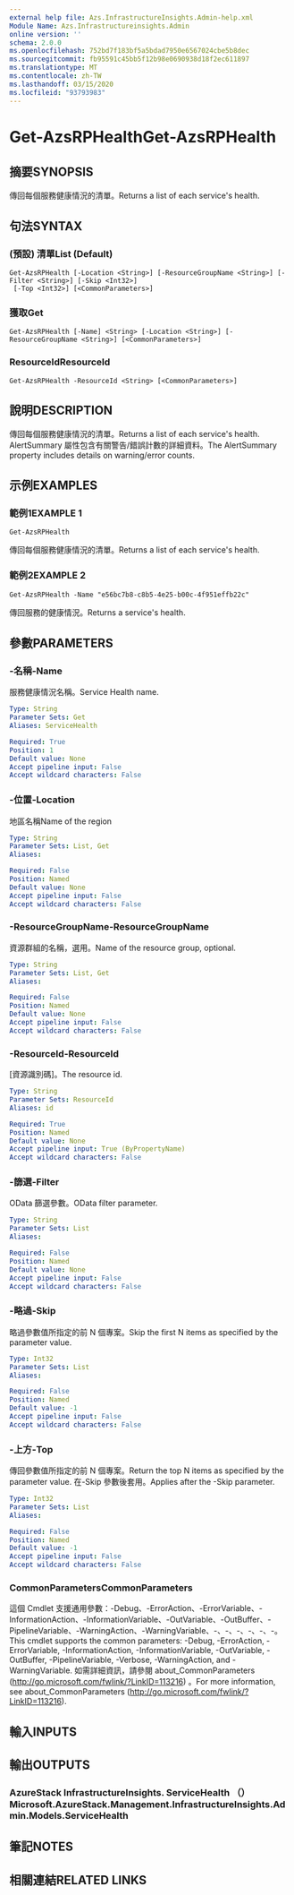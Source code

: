 ```yaml
---
external help file: Azs.InfrastructureInsights.Admin-help.xml
Module Name: Azs.Infrastructureinsights.Admin
online version: ''
schema: 2.0.0
ms.openlocfilehash: 752bd7f183bf5a5bdad7950e6567024cbe5b8dec
ms.sourcegitcommit: fb95591c45bb5f12b98e0690938d18f2ec611897
ms.translationtype: MT
ms.contentlocale: zh-TW
ms.lasthandoff: 03/15/2020
ms.locfileid: "93793983"
---
```

# <span data-ttu-id="d0dfd-101">Get-AzsRPHealth</span><span class="sxs-lookup"><span data-stu-id="d0dfd-101">Get-AzsRPHealth</span></span>

## <span data-ttu-id="d0dfd-102">摘要</span><span class="sxs-lookup"><span data-stu-id="d0dfd-102">SYNOPSIS</span></span>
<span data-ttu-id="d0dfd-103">傳回每個服務健康情況的清單。</span><span class="sxs-lookup"><span data-stu-id="d0dfd-103">Returns a list of each service's health.</span></span>

## <span data-ttu-id="d0dfd-104">句法</span><span class="sxs-lookup"><span data-stu-id="d0dfd-104">SYNTAX</span></span>

### <span data-ttu-id="d0dfd-105"> (預設) 清單</span><span class="sxs-lookup"><span data-stu-id="d0dfd-105">List (Default)</span></span>
```
Get-AzsRPHealth [-Location <String>] [-ResourceGroupName <String>] [-Filter <String>] [-Skip <Int32>]
 [-Top <Int32>] [<CommonParameters>]
```

### <span data-ttu-id="d0dfd-106">獲取</span><span class="sxs-lookup"><span data-stu-id="d0dfd-106">Get</span></span>
```
Get-AzsRPHealth [-Name] <String> [-Location <String>] [-ResourceGroupName <String>] [<CommonParameters>]
```

### <span data-ttu-id="d0dfd-107">ResourceId</span><span class="sxs-lookup"><span data-stu-id="d0dfd-107">ResourceId</span></span>
```
Get-AzsRPHealth -ResourceId <String> [<CommonParameters>]
```

## <span data-ttu-id="d0dfd-108">說明</span><span class="sxs-lookup"><span data-stu-id="d0dfd-108">DESCRIPTION</span></span>
<span data-ttu-id="d0dfd-109">傳回每個服務健康情況的清單。</span><span class="sxs-lookup"><span data-stu-id="d0dfd-109">Returns a list of each service's health.</span></span> <span data-ttu-id="d0dfd-110">AlertSummary 屬性包含有關警告/錯誤計數的詳細資料。</span><span class="sxs-lookup"><span data-stu-id="d0dfd-110">The AlertSummary property includes details on warning/error counts.</span></span>

## <span data-ttu-id="d0dfd-111">示例</span><span class="sxs-lookup"><span data-stu-id="d0dfd-111">EXAMPLES</span></span>

### <span data-ttu-id="d0dfd-112">範例1</span><span class="sxs-lookup"><span data-stu-id="d0dfd-112">EXAMPLE 1</span></span>
```
Get-AzsRPHealth
```

<span data-ttu-id="d0dfd-113">傳回每個服務健康情況的清單。</span><span class="sxs-lookup"><span data-stu-id="d0dfd-113">Returns a list of each service's health.</span></span>

### <span data-ttu-id="d0dfd-114">範例2</span><span class="sxs-lookup"><span data-stu-id="d0dfd-114">EXAMPLE 2</span></span>
```
Get-AzsRPHealth -Name "e56bc7b8-c8b5-4e25-b00c-4f951effb22c"
```

<span data-ttu-id="d0dfd-115">傳回服務的健康情況。</span><span class="sxs-lookup"><span data-stu-id="d0dfd-115">Returns a service's health.</span></span>

## <span data-ttu-id="d0dfd-116">參數</span><span class="sxs-lookup"><span data-stu-id="d0dfd-116">PARAMETERS</span></span>

### <span data-ttu-id="d0dfd-117">-名稱</span><span class="sxs-lookup"><span data-stu-id="d0dfd-117">-Name</span></span>
<span data-ttu-id="d0dfd-118">服務健康情況名稱。</span><span class="sxs-lookup"><span data-stu-id="d0dfd-118">Service Health name.</span></span>

```yaml
Type: String
Parameter Sets: Get
Aliases: ServiceHealth

Required: True
Position: 1
Default value: None
Accept pipeline input: False
Accept wildcard characters: False
```

### <span data-ttu-id="d0dfd-119">-位置</span><span class="sxs-lookup"><span data-stu-id="d0dfd-119">-Location</span></span>
<span data-ttu-id="d0dfd-120">地區名稱</span><span class="sxs-lookup"><span data-stu-id="d0dfd-120">Name of the region</span></span>

```yaml
Type: String
Parameter Sets: List, Get
Aliases:

Required: False
Position: Named
Default value: None
Accept pipeline input: False
Accept wildcard characters: False
```

### <span data-ttu-id="d0dfd-121">-ResourceGroupName</span><span class="sxs-lookup"><span data-stu-id="d0dfd-121">-ResourceGroupName</span></span>
<span data-ttu-id="d0dfd-122">資源群組的名稱，選用。</span><span class="sxs-lookup"><span data-stu-id="d0dfd-122">Name of the resource group, optional.</span></span>

```yaml
Type: String
Parameter Sets: List, Get
Aliases:

Required: False
Position: Named
Default value: None
Accept pipeline input: False
Accept wildcard characters: False
```

### <span data-ttu-id="d0dfd-123">-ResourceId</span><span class="sxs-lookup"><span data-stu-id="d0dfd-123">-ResourceId</span></span>
<span data-ttu-id="d0dfd-124">[資源識別碼]。</span><span class="sxs-lookup"><span data-stu-id="d0dfd-124">The resource id.</span></span>

```yaml
Type: String
Parameter Sets: ResourceId
Aliases: id

Required: True
Position: Named
Default value: None
Accept pipeline input: True (ByPropertyName)
Accept wildcard characters: False
```

### <span data-ttu-id="d0dfd-125">-篩選</span><span class="sxs-lookup"><span data-stu-id="d0dfd-125">-Filter</span></span>
<span data-ttu-id="d0dfd-126">OData 篩選參數。</span><span class="sxs-lookup"><span data-stu-id="d0dfd-126">OData filter parameter.</span></span>

```yaml
Type: String
Parameter Sets: List
Aliases:

Required: False
Position: Named
Default value: None
Accept pipeline input: False
Accept wildcard characters: False
```

### <span data-ttu-id="d0dfd-127">-略過</span><span class="sxs-lookup"><span data-stu-id="d0dfd-127">-Skip</span></span>
<span data-ttu-id="d0dfd-128">略過參數值所指定的前 N 個專案。</span><span class="sxs-lookup"><span data-stu-id="d0dfd-128">Skip the first N items as specified by the parameter value.</span></span>

```yaml
Type: Int32
Parameter Sets: List
Aliases:

Required: False
Position: Named
Default value: -1
Accept pipeline input: False
Accept wildcard characters: False
```

### <span data-ttu-id="d0dfd-129">-上方</span><span class="sxs-lookup"><span data-stu-id="d0dfd-129">-Top</span></span>
<span data-ttu-id="d0dfd-130">傳回參數值所指定的前 N 個專案。</span><span class="sxs-lookup"><span data-stu-id="d0dfd-130">Return the top N items as specified by the parameter value.</span></span>
<span data-ttu-id="d0dfd-131">在-Skip 參數後套用。</span><span class="sxs-lookup"><span data-stu-id="d0dfd-131">Applies after the -Skip parameter.</span></span>

```yaml
Type: Int32
Parameter Sets: List
Aliases:

Required: False
Position: Named
Default value: -1
Accept pipeline input: False
Accept wildcard characters: False
```

### <span data-ttu-id="d0dfd-132">CommonParameters</span><span class="sxs-lookup"><span data-stu-id="d0dfd-132">CommonParameters</span></span>
<span data-ttu-id="d0dfd-133">這個 Cmdlet 支援通用參數：-Debug、-ErrorAction、-ErrorVariable、-InformationAction、-InformationVariable、-OutVariable、-OutBuffer、-PipelineVariable、-WarningAction、-WarningVariable、-、-、-、-、-、-。</span><span class="sxs-lookup"><span data-stu-id="d0dfd-133">This cmdlet supports the common parameters: -Debug, -ErrorAction, -ErrorVariable, -InformationAction, -InformationVariable, -OutVariable, -OutBuffer, -PipelineVariable, -Verbose, -WarningAction, and -WarningVariable.</span></span> <span data-ttu-id="d0dfd-134">如需詳細資訊，請參閱 about_CommonParameters (http://go.microsoft.com/fwlink/?LinkID=113216) 。</span><span class="sxs-lookup"><span data-stu-id="d0dfd-134">For more information, see about_CommonParameters (http://go.microsoft.com/fwlink/?LinkID=113216).</span></span>

## <span data-ttu-id="d0dfd-135">輸入</span><span class="sxs-lookup"><span data-stu-id="d0dfd-135">INPUTS</span></span>

## <span data-ttu-id="d0dfd-136">輸出</span><span class="sxs-lookup"><span data-stu-id="d0dfd-136">OUTPUTS</span></span>

### <span data-ttu-id="d0dfd-137">AzureStack InfrastructureInsights. ServiceHealth （）</span><span class="sxs-lookup"><span data-stu-id="d0dfd-137">Microsoft.AzureStack.Management.InfrastructureInsights.Admin.Models.ServiceHealth</span></span>

## <span data-ttu-id="d0dfd-138">筆記</span><span class="sxs-lookup"><span data-stu-id="d0dfd-138">NOTES</span></span>

## <span data-ttu-id="d0dfd-139">相關連結</span><span class="sxs-lookup"><span data-stu-id="d0dfd-139">RELATED LINKS</span></span>
